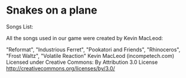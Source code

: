 # Snakes on a plane

Songs List:

All the songs used in our game were created by Kevin MacLeod:

"Reformat", "Industrious Ferret", "Pookatori and Friends", "Rhinoceros", "Frost Waltz", "Volatile Reaction"
Kevin MacLeod (incompetech.com)
Licensed under Creative Commons: By Attribution 3.0 License
http://creativecommons.org/licenses/by/3.0/

